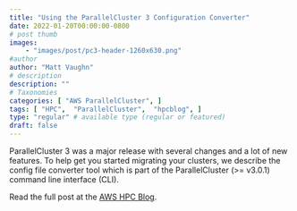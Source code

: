 ```yaml
---
title: "Using the ParallelCluster 3 Configuration Converter"
date: 2022-01-20T00:00:00-0800
# post thumb
images:
    - "images/post/pc3-header-1260x630.png"
#author
author: "Matt Vaughn"
# description
description: ""
# Taxonomies
categories: [ "AWS ParallelCluster", ]
tags: [ "HPC",  "ParallelCluster",  "hpcblog", ]
type: "regular" # available type (regular or featured)
draft: false
---
```


ParallelCluster 3 was a major release with several changes and a lot of new features. To help get you started migrating your clusters, we describe the config file converter tool which is part of the ParallelCluster (>= v3.0.1) command line interface (CLI).

Read the full post at the [AWS HPC Blog](https://aws.amazon.com/blogs/hpc/using-the-parallelcluster-3-configuration-converter/).
